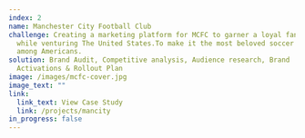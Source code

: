 ```yaml
---
index: 2
name: Manchester City Football Club
challenge: Creating a marketing platform for MCFC to garner a loyal fanbase
  while venturing The United States.To make it the most beloved soccer club
  among Americans.
solution: Brand Audit, Competitive analysis, Audience research, Brand
  Activations & Rollout Plan
image: /images/mcfc-cover.jpg
image_text: ""
link:
  link_text: View Case Study
  link: /projects/mancity
in_progress: false
---
```

